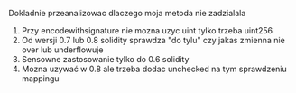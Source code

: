 Dokladnie przeanalizowac dlaczego moja metoda nie zadzialala
1. Przy encodewithsignature nie mozna uzyc uint tylko trzeba uint256
2. Od wersji 0.7 lub 0.8 solidity sprawdza "do tylu" czy jakas zmienna nie over lub underflowuje
3. Sensowne zastosowanie tylko do 0.6 solidity
4. Mozna uzywać w 0.8 ale trzeba dodac unchecked na tym sprawdzeniu mappingu